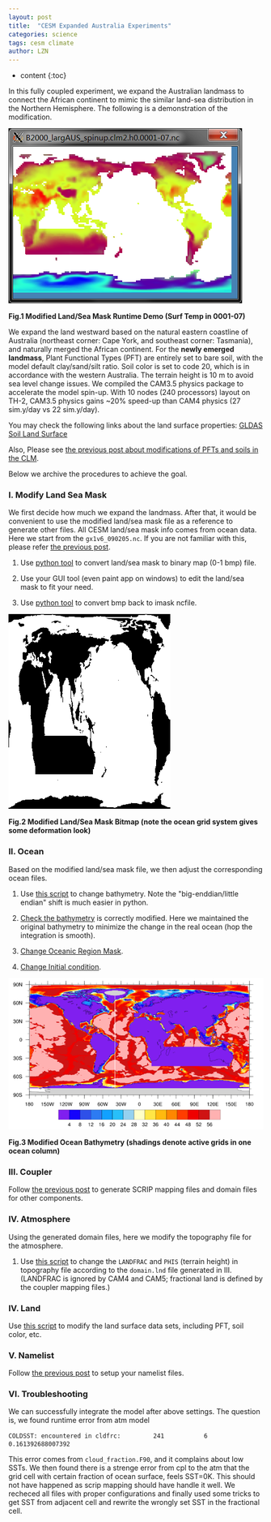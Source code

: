 ```yaml
---
layout: post
title:  "CESM Expanded Australia Experiments"
categories: science 
tags: cesm climate
author: LZN
---
```


* content
{:toc}

In this fully coupled experiment, we expand the Australian landmass to connect the African continent to mimic the similar land-sea distribution in the Northern Hemisphere. The following is a demonstration of the modification.

![](https://raw.githubusercontent.com/Novarizark/Novarizark.github.io/master/uploads/2021/larger_AUS.png)

**Fig.1 Modified Land/Sea Mask Runtime Demo (Surf Temp in 0001-07)**

We expand the land westward based on the natural eastern coastline of Australia (northeast corner: Cape York, and southeast corner: Tasmania), and naturally merged the African continent.
For the **newly emerged landmass**, Plant Functional Types (PFT) are entirely set to bare soil, with the model default clay/sand/silt ratio. 
Soil color is set to code 20, which is in accordance with the western Australia.
The terrain height is 10 m to avoid sea level change issues.
We compiled the CAM3.5 physics package to accelerate the model spin-up. With 10 nodes (240 processors) layout on TH-2, CAM3.5 physics gains ~20% speed-up than CAM4 physics (27 sim.y/day vs 22 sim.y/day).

You may check the following links about the land surface properties:
[GLDAS Soil Land Surface](https://ldas.gsfc.nasa.gov/gldas/soils)

Also, Please see [the previous post about modifications of PFTs and soils in the CLM](https://novarizark.github.io/2018/06/05/clm-landuse/).

Below we archive the procedures to achieve the goal.

### I. Modify Land Sea Mask

We first decide how much we expand the landmass. After that, it would be convenient to use the modified land/sea mask file as a reference to generate other files.
All CESM land/sea mask info comes from ocean data. Here we start from the `gx1v6_090205.nc`.
If you are not familiar with this, please refer [the previous post](https://novarizark.github.io/2018/11/08/cesm-fully-coupled-aquap/#ii-coupler-mapping-modification).

1. Use [python tool](https://github.com/Novarizark/tracacode/blob/master/2101-LandSea-Polar-XMHu/script/210127-pop2-imask2bmap.py) to convert land/sea mask to binary map (0-1 bmp) file.

2. Use your GUI tool (even paint app on windows) to edit the land/sea mask to fit your need.

3. Use [python tool](https://github.com/Novarizark/tracacode/blob/master/2101-LandSea-Polar-XMHu/script/210127-pop2-bmp2imask.py) to convert bmp back to imask ncfile.

![](https://raw.githubusercontent.com/Novarizark/Novarizark.github.io/master/uploads/2021/bitmap_large_aus.png)

**Fig.2 Modified Land/Sea Mask Bitmap (note the ocean grid system gives some deformation look)**

### II. Ocean

Based on the modified land/sea mask file, we then adjust the corresponding ocean files.

1. Use [this script](https://github.com/Novarizark/tracacode/blob/master/2101-LandSea-Polar-XMHu/script/210128-pop2-chg-bathy-accord-imask.py) to change bathymetry. Note the "big-enddian/little endian" shift is much easier in python.

2. [Check the bathymetry](https://github.com/Novarizark/tracacode/blob/master/2101-LandSea-Polar-XMHu/script/180620-draw-ocean-bath.ncl) is correctly modified. Here we maintained the original bathymetry to minimize the change in the real ocean (hop the integration is smooth).

3. [Change Oceanic Region Mask](https://github.com/Novarizark/tracacode/blob/master/2101-LandSea-Polar-XMHu/script/210128-pop2-chg-maskid-accord-imask.py).

4. [Change Initial condition](https://github.com/Novarizark/tracacode/blob/master/2101-LandSea-Polar-XMHu/script/210128-pop2-chg-init-accord-imask.py).

![](https://raw.githubusercontent.com/Novarizark/Novarizark.github.io/master/uploads/2021/210203-changed-bathymetry.png)

**Fig.3 Modified Ocean Bathymetry (shadings denote active grids in one ocean column)**

### III. Coupler

Follow [the previous post](https://novarizark.github.io/2018/11/08/cesm-fully-coupled-aquap/#ii-coupler-mapping-modification) to generate SCRIP mapping files and domain files for other components.

### IV. Atmosphere

Using the generated domain files, here we modify the topography file for the atmosphere.

1. Use [this script](https://github.com/Novarizark/tracacode/blob/master/2101-LandSea-Polar-XMHu/script/210202-cam-chg-topo-accord-ifrac.py) to change the `LANDFRAC` and `PHIS` (terrain height) in topography file according to the `domain.lnd` file generated in III. (LANDFRAC is ignored by CAM4 and CAM5; fractional land is defined by the coupler mapping files.)

### IV. Land

Use [this script](https://github.com/Novarizark/tracacode/blob/master/2101-LandSea-Polar-XMHu/script/210202-clm-chg-surfdata.py) to modify the land surface data sets, including PFT, soil color, etc.

### V. Namelist

Follow [the previous post](https://novarizark.github.io/2018/11/08/cesm-fully-coupled-aquap/#62-namelist-changes-surf_aqua-final) to setup your namelist files.

### VI. Troubleshooting

We can successfully integrate the model after above settings. The question is, we found runtime error from atm model 
```
COLDSST: encountered in cldfrc:         241           6  0.161392688007392
```
This error comes from `cloud_fraction.F90`, and it complains about low SSTs. We then found there is a strenge error from cpl to the atm that the grid cell with certain fraction of ocean surface, feels SST=0K.
This should not have happened as scrip mapping should have handle it well. We recheced all files with proper configurations and finally used some tricks to get SST from adjacent cell and rewrite the wrongly set SST in the fractional cell.


